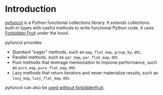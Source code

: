 # Introduction

[pyfuncol](https://github.com/didactic-meme/pyfuncol) is a Python functional collections library. It _extends_ collections built-in types with useful methods to write functional Python code. It uses [Forbidden Fruit](https://github.com/clarete/forbiddenfruit) under the hood.

pyfuncol provides:

- Standard "eager" methods, such as `map`, `flat_map`, `group_by`, etc.
- Parallel methods, such as `par_map`, `par_flat_map`, etc.
- Pure methods that leverage memoization to improve performance, such as `pure_map`, `pure_flat_map`, etc.
- Lazy methods that return iterators and never materialize results, such as `lazy_map`, `lazy_flat_map`, etc.

pyfuncol can also be [used without forbiddenfruit](usage-without-forbiddenfruit).
